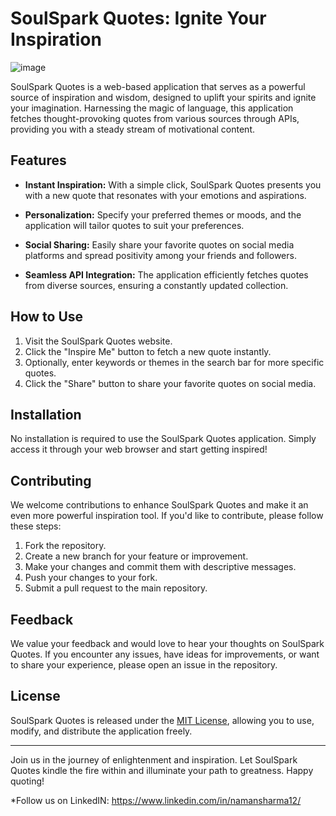 # SoulSpark Quotes: Ignite Your Inspiration

![image](https://github.com/NamanSharma1201/SoulSpark-Quotes-Ignite-Your-Inspiration/assets/120219878/80b68c74-a76e-4333-b6a2-4350b31b97da)


SoulSpark Quotes is a web-based application that serves as a powerful source of inspiration and wisdom, designed to uplift your spirits and ignite your imagination. Harnessing the magic of language, this application fetches thought-provoking quotes from various sources through APIs, providing you with a steady stream of motivational content.

## Features

- **Instant Inspiration:** With a simple click, SoulSpark Quotes presents you with a new quote that resonates with your emotions and aspirations.

- **Personalization:** Specify your preferred themes or moods, and the application will tailor quotes to suit your preferences.

- **Social Sharing:** Easily share your favorite quotes on social media platforms and spread positivity among your friends and followers.

- **Seamless API Integration:** The application efficiently fetches quotes from diverse sources, ensuring a constantly updated collection.

## How to Use

1. Visit the SoulSpark Quotes website.
2. Click the "Inspire Me" button to fetch a new quote instantly.
3. Optionally, enter keywords or themes in the search bar for more specific quotes.
4. Click the "Share" button to share your favorite quotes on social media.

## Installation

No installation is required to use the SoulSpark Quotes application. Simply access it through your web browser and start getting inspired!

## Contributing

We welcome contributions to enhance SoulSpark Quotes and make it an even more powerful inspiration tool. If you'd like to contribute, please follow these steps:

1. Fork the repository.
2. Create a new branch for your feature or improvement.
3. Make your changes and commit them with descriptive messages.
4. Push your changes to your fork.
5. Submit a pull request to the main repository.

## Feedback

We value your feedback and would love to hear your thoughts on SoulSpark Quotes. If you encounter any issues, have ideas for improvements, or want to share your experience, please open an issue in the repository.

## License

SoulSpark Quotes is released under the [MIT License](LICENSE), allowing you to use, modify, and distribute the application freely.

---

Join us in the journey of enlightenment and inspiration. Let SoulSpark Quotes kindle the fire within and illuminate your path to greatness. Happy quoting!

*Follow us on LinkedIN: https://www.linkedin.com/in/namansharma12/
